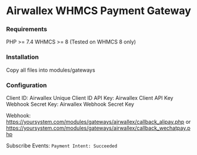 # Airwallex WHMCS Payment Gateway

### Requirements

PHP >= 7.4
WHMCS >= 8 (Tested on WHMCS 8 only)

### Installation

Copy all files into modules/gateways

### Configuration

Client ID: Airwallex Unique Client ID
API Key: Airwallex Client API Key
Webhook Secret Key: Airwallex Webhook Secret Key

Webhook: https://yoursystem.com/modules/gateways/airwallex/callback_alipay.php or https://yoursystem.com/modules/gateways/airwallex/callback_wechatpay.php

Subscribe Events: `Payment Intent: Succeeded`
